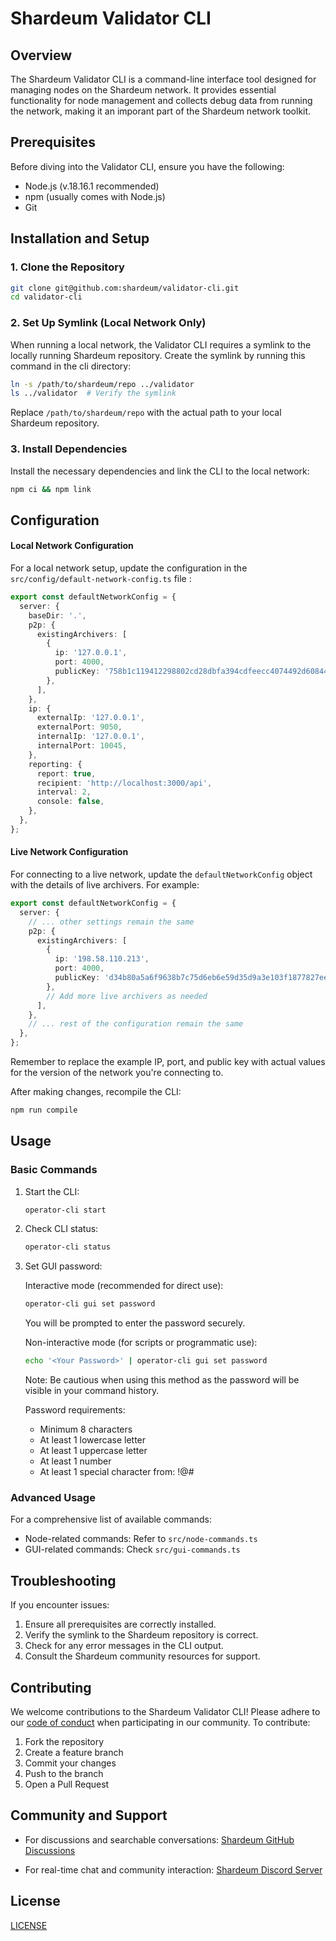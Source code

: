 # Shardeum Validator CLI

## Overview

The Shardeum Validator CLI is a command-line interface tool designed for managing nodes on the Shardeum network. It provides essential functionality for node management and collects debug data from running the network, making it an imporant part of the Shardeum network toolkit.

## Prerequisites

Before diving into the Validator CLI, ensure you have the following:

- Node.js (v.18.16.1 recommended)
- npm (usually comes with Node.js)
- Git

## Installation and Setup

### 1. Clone the Repository

```bash
git clone git@github.com:shardeum/validator-cli.git
cd validator-cli
```

### 2. Set Up Symlink (Local Network Only)

When running a local network, the Validator CLI requires a symlink to the locally running Shardeum repository. 
Create the symlink by running this command in the cli directory:

```bash
ln -s /path/to/shardeum/repo ../validator
ls ../validator  # Verify the symlink
```

Replace `/path/to/shardeum/repo` with the actual path to your local Shardeum repository.

### 3. Install Dependencies

Install the necessary dependencies and link the CLI to the local network:

```bash
npm ci && npm link
```

## Configuration

#### Local Network Configuration

For a local network setup, update the configuration in the `src/config/default-network-config.ts` file :

```typescript
export const defaultNetworkConfig = {
  server: {
    baseDir: '.',
    p2p: {
      existingArchivers: [
        {
          ip: '127.0.0.1',
          port: 4000,
          publicKey: '758b1c119412298802cd28dbfa394cdfeecc4074492d60844cc192d632d84de3',
        },
      ],
    },
    ip: {
      externalIp: '127.0.0.1',
      externalPort: 9050,
      internalIp: '127.0.0.1',
      internalPort: 10045,
    },
    reporting: {
      report: true,
      recipient: 'http://localhost:3000/api',
      interval: 2,
      console: false,
    },
  },
};
```

#### Live Network Configuration

For connecting to a live network, update the `defaultNetworkConfig` object with the details of live archivers. For example:

```typescript
export const defaultNetworkConfig = {
  server: {
    // ... other settings remain the same
    p2p: {
      existingArchivers: [
        {
          ip: '198.58.110.213',
          port: 4000,
          publicKey: 'd34b80a5a6f9638b7c75d6eb6e59d35d9a3e103f1877827eebbe973b8281f794',
        },
        // Add more live archivers as needed
      ],
    },
    // ... rest of the configuration remain the same
  },
};
```

Remember to replace the example IP, port, and public key with actual values for the version of the network you're connecting to.

After making changes, recompile the CLI:

```bash
npm run compile
```

## Usage

### Basic Commands

1. Start the CLI:
   ```bash
   operator-cli start
   ```

2. Check CLI status:
   ```bash
   operator-cli status
   ```

3. Set GUI password:
   
   Interactive mode (recommended for direct use):
   ```bash
   operator-cli gui set password
   ```
   You will be prompted to enter the password securely.

   Non-interactive mode (for scripts or programmatic use):
   ```bash
   echo '<Your Password>' | operator-cli gui set password
   ```
   Note: Be cautious when using this method as the password will be visible in your command history.

   Password requirements:
   - Minimum 8 characters
   - At least 1 lowercase letter
   - At least 1 uppercase letter
   - At least 1 number
   - At least 1 special character from: !@#$%^&*()_+*$

### Advanced Usage

For a comprehensive list of available commands:

- Node-related commands: Refer to `src/node-commands.ts`
- GUI-related commands: Check `src/gui-commands.ts`

## Troubleshooting

If you encounter issues:

1. Ensure all prerequisites are correctly installed.
2. Verify the symlink to the Shardeum repository is correct.
3. Check for any error messages in the CLI output.
4. Consult the Shardeum community resources for support.

## Contributing

We welcome contributions to the Shardeum Validator CLI! Please adhere to our [code of conduct](./CODE_OF_CONDUCT.md) when participating in our community. To contribute:

1. Fork the repository
2. Create a feature branch
3. Commit your changes
4. Push to the branch
5. Open a Pull Request

## Community and Support

- For discussions and searchable conversations:
  [Shardeum GitHub Discussions](https://github.com/shardeum/shardeum/discussions)

- For real-time chat and community interaction:
  [Shardeum Discord Server](https://discord.com/invite/shardeum)

## License

[LICENSE](./LICENSE)
